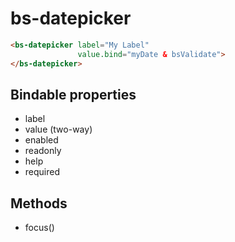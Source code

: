 # bs-datepicker

```html
<bs-datepicker label="My Label"
               value.bind="myDate & bsValidate">
</bs-datepicker>
```

## Bindable properties

- label
- value (two-way)
- enabled
- readonly
- help
- required

## Methods

- focus()